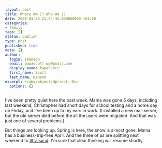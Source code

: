 ```yaml
---
layout: post
title: Where Am I? Who Am I?
date: 2006-03-25 21:44:43.000000000 +01:00
categories:
- family
tags: []
status: publish
type: post
published: true
meta: {}
author:
  login: shanson
  email: papascott-wp@gmail.com
  display_name: PapaScott
  first_name: Scott
  last_name: Hanson
excerpt: !ruby/object:Hpricot::Doc
  options: {}
---
```

<p>I've been pretty quiet here the past week. Mama was gone 5 days, including last weekend, Christopher had short days for school testing and a home day on Friday, and I've been up to my ears in work. (I installed a new mail server, but the old server died before the all the users were migrated. And that was just one of several problems.)</p>
<p>But things are looking up. Spring is here, the snow is almost gone. Mama has a business-trip-free April. And the three of us are splitting next weekend to <a href="http://www.dorintresorts.com/stralsund">Stralsund</a>. I'm sure that clear thinking will resume shortly.</p>
